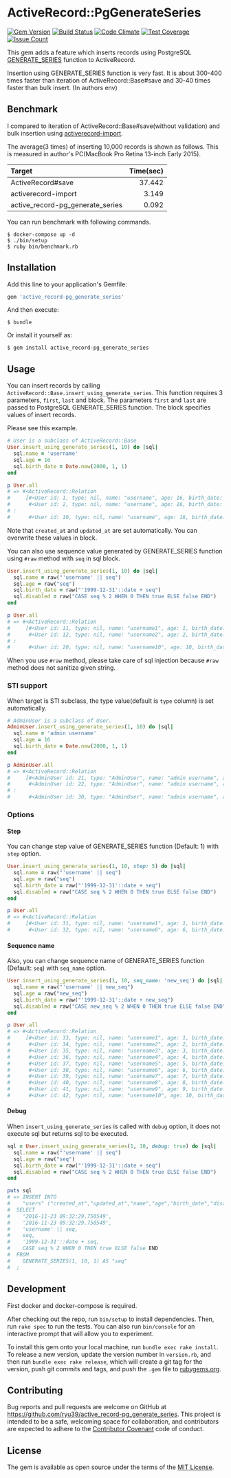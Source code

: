 # ActiveRecord::PgGenerateSeries

[![Gem Version](https://badge.fury.io/rb/active_record-pg_generate_series.svg)](https://badge.fury.io/rb/active_record-pg_generate_series)
[![Build Status](https://travis-ci.org/ryu39/active_record-pg_generate_series.svg?branch=master)](https://travis-ci.org/ryu39/active_record-pg_generate_series)
[![Code Climate](https://codeclimate.com/github/ryu39/active_record-pg_generate_series/badges/gpa.svg)](https://codeclimate.com/github/ryu39/active_record-pg_generate_series)
[![Test Coverage](https://codeclimate.com/github/ryu39/active_record-pg_generate_series/badges/coverage.svg)](https://codeclimate.com/github/ryu39/active_record-pg_generate_series/coverage)
[![Issue Count](https://codeclimate.com/github/ryu39/active_record-pg_generate_series/badges/issue_count.svg)](https://codeclimate.com/github/ryu39/active_record-pg_generate_series)

This gem adds a feature which inserts records using PostgreSQL [GENERATE_SERIES](https://www.postgresql.org/docs/current/static/functions-srf.html) function to ActiveRecord.

Insertion using GENERATE_SERIES function is very fast.
It is about 300-400 times faster than iteration of ActiveRecord::Base#save and 30-40 times faster than bulk insert. (In authors env)

## Benchmark

I compared to iteration of ActiveRecord::Base#save(without validation) and 
bulk insertion using [activerecord-import](https://github.com/zdennis/activerecord-import).

The average(3 times) of inserting 10,000 records is shown as follows.
This is measured in author's PC(MacBook Pro Retina 13-inch Early 2015).

| Target                           | Time(sec) |
|:---------------------------------|----------:|
| ActiveRecord#save                |    37.442 |
| activerecord-import              |     3.149 |
| active_record-pg_generate_series |     0.092 |

You can run benchmark with following commands.

    $ docker-compose up -d
    $ ./bin/setup
    $ ruby bin/benchmark.rb

## Installation

Add this line to your application's Gemfile:

```ruby
gem 'active_record-pg_generate_series'
```

And then execute:

    $ bundle

Or install it yourself as:

    $ gem install active_record-pg_generate_series

## Usage

You can insert records by calling `ActiveRecord::Base.insert_using_generate_series`.
This function requires 3 parameters, `first`, `last` and block.
The parameters `first` and `last` are passed to PostgreSQL GENERATE_SERIES function.
The block specifies values of insert records.

Please see this example.

```ruby
# User is a subclass of ActiveRecord::Base
User.insert_using_generate_series(1, 10) do |sql|
  sql.name = 'username'
  sql.age = 16
  sql.birth_date = Date.new(2000, 1, 1)
end

p User.all
# => #<ActiveRecord::Relation 
#     [#<User id: 1, type: nil, name: "username", age: 16, birth_date: "2000-01-01", disabled: false, created_at: "2016-11-23 08:52:25", updated_at: "2016-11-23 08:52:25">, 
#      #<User id: 2, type: nil, name: "username", age: 16, birth_date: "2000-01-01", disabled: false, created_at: "2016-11-23 08:52:25", updated_at: "2016-11-23 08:52:25">, 
# :
#      #<User id: 10, type: nil, name: "username", age: 16, birth_date: "2000-01-01", disabled: false, created_at: "2016-11-23 08:52:25", updated_at: "2016-11-23 08:52:25">]>
```

Note that `created_at` and `updated_at` are set automatically.
You can overwrite these values in block.

You can also use sequence value generated by GENERATE_SERIES function using `#raw` method with `seq` in sql block.

```ruby
User.insert_using_generate_series(1, 10) do |sql|
  sql.name = raw("'username' || seq")
  sql.age = raw("seq")
  sql.birth_date = raw("'1999-12-31'::date + seq")
  sql.disabled = raw("CASE seq % 2 WHEN 0 THEN true ELSE false END")
end

p User.all
# => #<ActiveRecord::Relation 
#     [#<User id: 11, type: nil, name: "username1", age: 1, birth_date: "2000-01-01", disabled: false, created_at: "2016-11-23 09:03:12", updated_at: "2016-11-23 09:03:12">, 
#      #<User id: 12, type: nil, name: "username2", age: 2, birth_date: "2000-01-02", disabled: true, created_at: "2016-11-23 09:03:12", updated_at: "2016-11-23 09:03:12">, 
# :
#      #<User id: 20, type: nil, name: "username10", age: 10, birth_date: "2000-01-10", disabled: true, created_at: "2016-11-23 09:03:12", updated_at: "2016-11-23 09:03:12">]>
```

When you use `#raw` method, please take care of sql injection because `#raw` method does not sanitize given string.

### STI support

When target is STI subclass, the type value(default is `type` column) is set automatically.

```ruby
# AdminUser is a subclass of User.
AdminUser.insert_using_generate_series(1, 10) do |sql|
  sql.name = 'admin username'
  sql.age = 16
  sql.birth_date = Date.new(2000, 1, 1)
end

p AdminUser.all
# => #<ActiveRecord::Relation 
#     [#<AdminUser id: 21, type: "AdminUser", name: "admin username", age: 16, birth_date: "2000-01-01", disabled: false, created_at: "2016-11-23 09:17:22", updated_at: "2016-11-23 09:17:22">, #<AdminUser id: 22, type: "AdminUser", name: "admin username", age: 16, birth_date: "2000-01-01", disabled: false, created_at: "2016-11-23 09:17:22", updated_at: "2016-11-23 09:17:22">,  21, type: "AdminUser", name: "admin username", age: 16, birth_date: "2000-01-01", disabled: false, created_at: "2016-11-23 09:17:22", updated_at: "2016-11-23 09:17:22">, 
#      #<AdminUser id: 22, type: "AdminUser", name: "admin username", age: 16, birth_date: "2000-01-01", disabled: false, created_at: "2016-11-23 09:17:22", updated_at: "2016-11-23 09:17:22">, 
# :
#      #<AdminUser id: 30, type: "AdminUser", name: "admin username", age: 16, birth_date: "2000-01-01", disabled: false, created_at: "2016-11-23 09:17:22", updated_at: "2016-11-23 09:17:22">]>
```

### Options

#### Step

You can change step value of GENERATE_SERIES function (Default: 1) with `step` option.

```ruby
User.insert_using_generate_series(1, 10, step: 5) do |sql|
  sql.name = raw("'username' || seq")
  sql.age = raw("seq")
  sql.birth_date = raw("'1999-12-31'::date + seq")
  sql.disabled = raw("CASE seq % 2 WHEN 0 THEN true ELSE false END")
end

p User.all
# => #<ActiveRecord::Relation 
#     [#<User id: 31, type: nil, name: "username1", age: 1, birth_date: "2000-01-01", disabled: false, created_at: "2016-11-23 10:00:47", updated_at: "2016-11-23 10:00:47">, 
#      #<User id: 32, type: nil, name: "username6", age: 6, birth_date: "2000-01-06", disabled: true, created_at: "2016-11-23 10:00:47", updated_at: "2016-11-23 10:00:47">]>
```

#### Sequence name

Also, you can change sequence name of GENERATE_SERIES function (Default: `seq`) with `seq_name` option.

```ruby
User.insert_using_generate_series(1, 10, seq_name: 'new_seq') do |sql|
  sql.name = raw("'username' || new_seq")
  sql.age = raw("new_seq")
  sql.birth_date = raw("'1999-12-31'::date + new_seq")
  sql.disabled = raw("CASE new_seq % 2 WHEN 0 THEN true ELSE false END")
end

p User.all
# => #<ActiveRecord::Relation 
#     [#<User id: 33, type: nil, name: "username1", age: 1, birth_date: "2000-01-01", disabled: false, created_at: "2016-11-23 10:26:30", updated_at: "2016-11-23 10:26:30">, 
#      #<User id: 34, type: nil, name: "username2", age: 2, birth_date: "2000-01-02", disabled: true, created_at: "2016-11-23 10:26:30", updated_at: "2016-11-23 10:26:30">, 
#      #<User id: 35, type: nil, name: "username3", age: 3, birth_date: "2000-01-03", disabled: false, created_at: "2016-11-23 10:26:30", updated_at: "2016-11-23 10:26:30">, 
#      #<User id: 36, type: nil, name: "username4", age: 4, birth_date: "2000-01-04", disabled: true, created_at: "2016-11-23 10:26:30", updated_at: "2016-11-23 10:26:30">, 
#      #<User id: 37, type: nil, name: "username5", age: 5, birth_date: "2000-01-05", disabled: false, created_at: "2016-11-23 10:26:30", updated_at: "2016-11-23 10:26:30">, 
#      #<User id: 38, type: nil, name: "username6", age: 6, birth_date: "2000-01-06", disabled: true, created_at: "2016-11-23 10:26:30", updated_at: "2016-11-23 10:26:30">, 
#      #<User id: 39, type: nil, name: "username7", age: 7, birth_date: "2000-01-07", disabled: false, created_at: "2016-11-23 10:26:30", updated_at: "2016-11-23 10:26:30">, 
#      #<User id: 40, type: nil, name: "username8", age: 8, birth_date: "2000-01-08", disabled: true, created_at: "2016-11-23 10:26:30", updated_at: "2016-11-23 10:26:30">, 
#      #<User id: 41, type: nil, name: "username9", age: 9, birth_date: "2000-01-09", disabled: false, created_at: "2016-11-23 10:26:30", updated_at: "2016-11-23 10:26:30">, 
#      #<User id: 42, type: nil, name: "username10", age: 10, birth_date: "2000-01-10", disabled: true, created_at: "2016-11-23 10:26:30", updated_at: "2016-11-23 10:26:30">]>
```

#### Debug

When `insert_using_generate_series` is called with `debug` option, it does not execute sql but returns sql to be executed.

```ruby
sql = User.insert_using_generate_series(1, 10, debug: true) do |sql|
  sql.name = raw("'username' || seq")
  sql.age = raw("seq")
  sql.birth_date = raw("'1999-12-31'::date + seq")
  sql.disabled = raw("CASE seq % 2 WHEN 0 THEN true ELSE false END")
end

puts sql
# => INSERT INTO
#    "users" ("created_at","updated_at","name","age","birth_date","disabled")
#  SELECT
#    '2016-11-23 09:32:29.750549',
#    '2016-11-23 09:32:29.750549',
#    'username' || seq,
#    seq,
#    '1999-12-31'::date + seq,
#    CASE seq % 2 WHEN 0 THEN true ELSE false END
#  FROM
#    GENERATE_SERIES(1, 10, 1) AS "seq"
#  ;
```

## Development

First docker and docker-compose is required.

After checking out the repo, run `bin/setup` to install dependencies. 
Then, run `rake spec` to run the tests. 
You can also run `bin/console` for an interactive prompt that will allow you to experiment.

To install this gem onto your local machine, run `bundle exec rake install`. 
To release a new version, update the version number in `version.rb`, 
and then run `bundle exec rake release`, which will create a git tag for the version, 
push git commits and tags, and push the `.gem` file to [rubygems.org](https://rubygems.org).

## Contributing

Bug reports and pull requests are welcome on GitHub at https://github.com/ryu39/active_record-pg_generate_series. 
This project is intended to be a safe, welcoming space for collaboration, 
and contributors are expected to adhere to the [Contributor Covenant](http://contributor-covenant.org) code of conduct.


## License

The gem is available as open source under the terms of the [MIT License](http://opensource.org/licenses/MIT).

